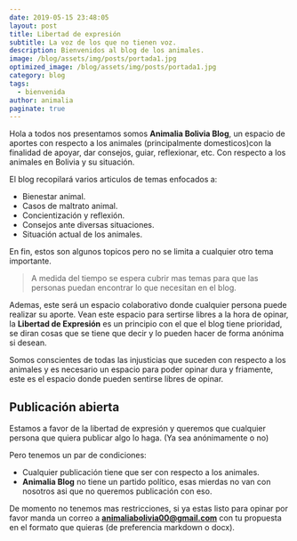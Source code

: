 ```yaml
---
date: 2019-05-15 23:48:05
layout: post
title: Libertad de expresión
subtitle: La voz de los que no tienen voz.
description: Bienvenidos al blog de los animales.
image: /blog/assets/img/posts/portada1.jpg
optimized_image: /blog/assets/img/posts/portada1.jpg
category: blog
tags:
  - bienvenida
author: animalia
paginate: true
---
```


Hola a todos nos presentamos somos **Animalia Bolivia Blog**, un espacio de aportes con respecto a los animales (principalmente domesticos)con la finalidad de apoyar, dar consejos, guiar, reflexionar, etc. Con respecto a los animales en Bolivia y su situación.

El blog recopilará varios articulos de temas enfocados a:

* Bienestar animal.
* Casos de maltrato animal.
* Concientización y reflexión.
* Consejos ante diversas situaciones.
* Situación actual de los animales.

En fin, estos son algunos topicos pero no se limita a cualquier otro tema importante.

> A medida del tiempo se espera cubrir mas temas para que las personas puedan encontrar lo que necesitan en el blog.

Ademas, este será un espacio colaborativo donde cualquier persona puede realizar su aporte. Vean este espacio para sertirse libres a la hora de opinar, la **Libertad de Expresión** es un principio con el que el blog tiene prioridad, se diran cosas que se tiene que decir y lo pueden hacer de forma anónima si desean.

Somos conscientes de todas las injusticias que suceden con respecto a los animales y es necesario un espacio para poder opinar dura y friamente, este es el espacio donde pueden sentirse libres de opinar.

## Publicación abierta

Estamos a favor de la libertad de expresión y queremos que cualquier persona que quiera publicar algo lo haga. (Ya sea anónimamente o no)

Pero tenemos un par de condiciones:

* Cualquier publicación tiene que ser con respecto a los animales.
* **Animalia Blog** no tiene un partido político, esas mierdas no van con nosotros asi que no queremos publicación con eso.

De momento no tenemos mas restricciones, si ya estas listo para opinar por favor manda un correo a **animaliabolivia00@gmail.com** con tu propuesta en el formato que quieras (de preferencia markdown o docx).

